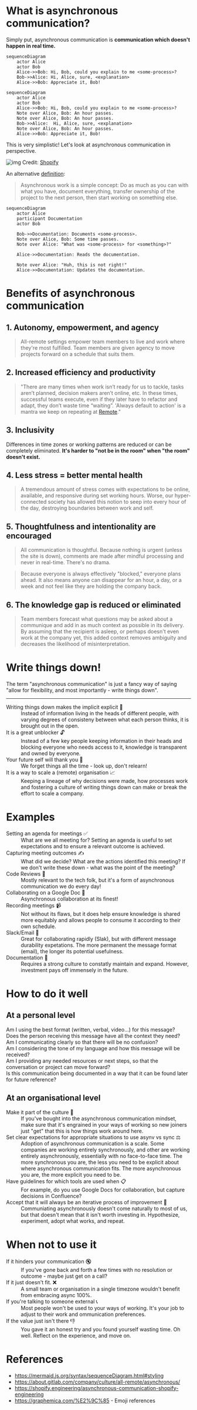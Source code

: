 # What is asynchronous communication?

Simply put, asynchronous communication is **communication which doesn't happen in real time.**

```mermaid
sequenceDiagram
    actor Alice
    actor Bob
    Alice->>Bob: Hi, Bob, could you explain to me <some-process>?
    Bob->>Alice: Hi, Alice, sure, <explanation>
    Alice->>Bob: Appreciate it, Bob!
```

```mermaid
sequenceDiagram
    actor Alice
    actor Bob
    Alice->>Bob: Hi, Bob, could you explain to me <some-process>?
    Note over Alice, Bob: An hour passes.
    Note over Alice, Bob: An hour passes.
    Bob->>Alice:  Hi, Alice, sure, <explanation>
    Note over Alice, Bob: An hour passes.
    Alice->>Bob: Appreciate it, Bob!
```

This is very simplistic! Let's look at asynchronous communication in perspective.

![img](https://cdn.shopify.com/s/files/1/0779/4361/files/Ayschnronous_Communication_James_Stanier.png?format=webp&v=1652986250)
Credit: [Shopify](https://shopify.engineering/asynchronous-communication-shopify-engineering)

An alternative [definition](https://remote.com/blog/elements-sustainable-remote-work-culture):
> Asynchronous work is a simple concept: Do as much as you can with what you have, document everything, transfer ownership of the project to the next person, then start working on something else.

```mermaid
sequenceDiagram
    actor Alice
    participant Documentation
    actor Bob
    
    Bob->>Documentation: Documents <some-process>.
    Note over Alice, Bob: Some time passes.
    Note over Alice: "What was <some-process> for <something>?"
    
    Alice->>Documentation: Reads the documentation.
    
    Note over Alice: "Huh, this is not right!"
    Alice->>Documentation: Updates the documentation.
```

# Benefits of asynchronous communication

<!--Most of what I'll say here is taken from GitLab's guide to asynchronous communication in GitLab's open employee handbook. It is the best guide I have seen for asynchronous communication, both in terms of depth and breadth of the topic. I have referenced it in the References section below. -->

## 1. Autonomy, empowerment, and agency

> All-remote settings empower team members to live and work where they're most fulfilled. Team members are given agency to move projects forward on a schedule that suits them.

<!--If someone is traveling to a new time zone each month, or chooses to spend a beautiful afternoon with family, that's their prerogative. To further optimize this approach, consider adding a "no ask, must tell" time off policy, which means team members do not need to ask permission to step away from work.  -->

<!--Increasingly, operating asynchronously is necessary even in colocated companies which have team members on various floors or offices, especially when multiple time zones are involved.  -->

## 2. Increased efficiency and productivity

> "There are many times when work isn’t ready for us to tackle, tasks aren’t planned, decision makers aren’t online, etc. In these times, successful teams execute, even if they later have to refactor and adapt, they don’t waste time “waiting”.
> 'Always default to action' is a mantra we keep on repeating at [Remote](https://remote.com/)."

## 3. Inclusivity
Differences in time zones or working patterns are reduced or can be completely eliminated. **It's harder to "not be in the room" when "the room" doesn't exist.**

<!--One of the biggest benefits of asynchronous work is that it completely removes the hurdle of time zones. -->

<!--Business happens around the clock, in all time zones, in perpetuity. Attempting to shoehorn communications into a single time zone's predefined set of hours is dysfunctional. -->

## 4. Less stress = better mental health
> A tremendous amount of stress comes with expectations to be online, available, and responsive during set working hours. Worse, our hyper-connected society has allowed this notion to seep into every hour of the day, destroying boundaries between work and self.

<!--An asynchronous mindset enables everyone to take a step back and assume that whatever we're doing is done with no one else online. It removes the burden of an endless string of messages you must respond to immediately. We all have a little more breathing room to do deep work that requires long periods of uninterrupted time. -->

## 5. Thoughtfulness and intentionality are encouraged
<!--Here are some quotes from Sahil Lavingia, founder/CEO at. -->

> All communication is thoughtful. Because nothing is urgent (unless the site is down), comments are made after mindful processing and never in real-time. There's no drama.

> Because everyone is always effectively "blocked," everyone plans ahead. It also means anyone can disappear for an hour, a day, or a week and not feel like they are holding the company back. 

## 6. The knowledge gap is reduced or eliminated
<!--Low context culture  -->

> Team members forecast what questions may be asked about a communique and add in as much context as possible in its delivery. 
By assuming that the recipient is asleep, or perhaps doesn't even work at the company yet, this added context removes ambiguity and decreases the likelihood of misinterpretation.

<!--This may feel inefficient, as crafting a message may take longer to compose and edit. However, the long-term benefits are remarkable. Decisions are documented over years, making them easier to be discovered and referenced. New people are enabled to self-learn.  -->

<!--Synchronous organizations often make decisions in a series of meetings, documenting little to nothing along the way, such that those who come into the process mid-stream are constantly wasting cycles on fact-finding missions. Plus, those hired after a significant decision is made cannot understand the context of something that was changed before their arrival, creating cavernous knowledge gaps that eat away at a company's efficiency. -->

# Write things down!

<!--A theme has run through all of the benefits I listed above - writing things down. There are 3 key takeaways I want people to get out of this presentation. The first one is: write things down! -->

The term "asynchronous communication" is just a fancy way of saying "allow for flexibility, and most importantly - write things down".

* * *

<!--In a lazy rehashing of the benefits above, let me geek out a bit when it comes to writing things down. -->

<dl>
<dt>Writing things down makes the implicit explicit &#128221;</dt>
<dd>Instead of information living in the heads of different people, with varying degrees of consisteny between what each person thinks, it is brought out in the open.</dd>
<!-- If what you write down is the truth and it is agreed by all parties - great, you've got documentation now for future reference. If it is wrong - even better - you found out earlier and can address any concerns ahead of time. Tanya Reilly, a Senior Principal Engineer from Squarespace says that "being wrong is better than being ambiguous" - and she is spot on!  -->

<dt>It is a great unblocker &#128275;</dt>
<dd>Instead of a few key people keeping information in their heads and blocking everyone who needs access to it, knowledge is transparent and owned by everyone.</dd>

<dt>Your future self will thank you &#128591;</dt>
<dd>We forget things all the time - look up, don't relearn!</dd>
<!-- We tend to overestimaate the length of time information will stay in our heads. In reality, we forget things all the time.  -->

<dt>It is a way to scale a (remote) organisation &#128200;</dt>
<dd>Keeping a lineage of why decisions were made, how processes work and fostering a culture of writing things down can make or break the effort to scale a company.</dd>
<!-- When a company is small, information tends to be distributed orally and a lot of it is in the heads of individual people. As a  company scales, and there is an explosion of new teams and new domains to be explored, a lot of knowledge gets lost. -->

<!-- A culture of writing things down can help with this. As companies scale, people will come and go. By utilizing asynchronous communication, an organization is able to retain knowledge throughout these natural cycles. -->
</dl>

# Examples

<dl>
<dt>Setting an agenda for meetings &#9989;</dt>
<dd>What are we all meeting for? Setting an agenda is useful to set expectations and to ensure a relevant outcome is achieved.</dd>
<dt>Capturing meeting outcomes &#9997;</dt>
<dd>What did we decide? What are the actions identified this meeting? If we don't write these down - what was the point of the meeting?</dd>
<dt>Code Reviews &#128064;</dt>
<dd>Mostly relevant to the tech folk, but it's a form of asynchronous communication we do every day!</dd>
<dt>Collaborating on a Google Doc &#129309;</dt>
<dd>Asynchronous collaboration at its finest!</dd>
<dt>Recording meetings &#128249;</dt>
<dd>Not without its flaws, but it does help ensure knowledge is shared more equitably and allows people to consume it according to their own schedule.</dd>
<dt>Slack/Email &#128232;</dt>
<dd>Great for collaborating rapidly (Slak), but with different message durability expetations. The more permanent the message format (email), the longer its potential usefulness.</dd>
<dt>Documentation &#128196;</dt>
<dd>Requires a strong culture to constatly maintain and expand. However, investment pays off immensely in the future.</dd>
</dl>

# How to do it well

## At a personal level

<!-- The Gitlab handbook has a lengthy section for asynchronous workers and covers things like creating a mental space, sharing your communication preferences, being transparent with your capacity, etc. This is all really good and I encourage folk to go read it, but the way I look at things is this - what can I do that will give me most of the benefits with the least amount of effort? To me, it boils down the questions here, which are somewhat glossed over in the GitLab guide. If you make these questions core to how you think about communication, you will be 80% there with pretty much 20% of the effort. -->

<dl>
<dt>Am I using the best format (written, verbal, video…) for this message?</dt>
<dd></dd>
<dt>Does the person receiving this message have all the context they need?</dt>
<dd></dd>
<dt>Am I communicating clearly so that there will be no confusion?</dt>
<dd></dd>
<dt>Am I considering the tone of my language and how this message will be received?</dt>
<dd></dd>
<dt>Am I providing any needed resources or next steps, so that the conversation or project can move forward?</dt>
<dt>Is this communication being documented in a way that it can be found later for future reference?</dt>
<dd></dd>
</dl>

## At an organisational level
<!-- All of the above applies at the org level as well, but, generally speaking, the effort at this stage is different.-->
<dl>
<dt>Make it part of the culture 🌱</dt>
<dd>If you've bought into the asynchronous communication mindset, make sure that it's engrained in your ways of working so new joiners just "get" that this is how things work around here.</dd>
<dt>Set clear expectations for appropriate situations to use asynv vs sync &#9878;</dt>
<dd>Adoption of asynchronous communication is a scale. Some companies are working entirely synchronously, and other are working entirely asynchronously, essentially with no face-to-face time. The more synchronous you are, the less you need to be explicit about where asynchronous communication fits. The more asynchronous you are, the more explicit you need to be.</dd>
<dt>Have guidelines for which tools are used when &#128203;</dt>
<dd>For example, do you use Google Docs for collaboration, but capture decisions in Confluence?</dd>
<dt>Accept that it will always be an iterative process of improvement &#128260;</dt>
<dd>Communiating asynchronously doesn't come naturally to most of us, but that doesn't mean that it isn't worth investing in. Hypothesize, experiment, adopt what works, and repeat.</dd>
</dl>

<!--

Schedules and calendars have conditioned us to operate in synchronicity — when two or more parties are in the same place (either physically or virtually) at the same time.>

-->

# When not to use it
<dl>
<dt>If it hinders your communication 🔇</dt>
<dd>If you've gone back and forth a few times with no resolution or outcome - maybe just get on a call?</dd>
<dt>If it just doesn't fit. ❌ </dt>
<dd>A small team or organisation in a single timezone wouldn't benefit from embracing async 100%.</dd>
<dt>If you're talking to someone external 📞</dt>
<dd>Most people won't be used to your ways of working. It's your job to adjust to their work and ommunication preferences.</dd>
<dt>If the value just isn't there 👎 </dt>
<dd>You gave it an honest try and you found yourself wasting time. Oh well. Reflect on the experience, and move on.</dd>
</dl>

# References
* https://mermaid.js.org/syntax/sequenceDiagram.html#styling
* https://about.gitlab.com/company/culture/all-remote/asynchronous/
* https://shopify.engineering/asynchronous-communication-shopify-engineering 
* https://graphemica.com/%E2%9C%85 - Emoji references

<!--
Asynchronous communication is a culture change. 

From Shopify: "Yet, multiple mediums of communication incur many choices in how to use them effectively. When you have the option to communicate via chat, email, collaborative document or GitHub issue, picking the right one can become overwhelming and frustrating. Therefore we encourage our teams to establish their preferred norms and to write them down."
 -->